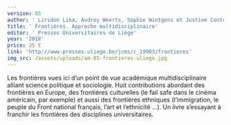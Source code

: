 ```yaml
---
version: 85
author: ' Liridon Lika, Audrey Weerts, Sophie Wintgens et Justine Contor (dir.)'
title: ' Frontières. Approche multidisciplinaire'
editor: ' Presses Universitaires de Liège'
year: '2018'
price: 25 €
link: 'http://www.presses.uliege.be/jcms/c_19903/frontieres'
img_src: /assets/uploads/am-85-frontieres-uliege.jpg
---
```

Les frontières vues ici d’un point de vue académique multidisciplinaire
 alliant science politique et sociologie. Huit contributions abordant
 des frontières en Europe, des frontières culturelles (le fail safe dans
 le cinéma américain, par exemple) et aussi des frontières ethniques
 (l’immigration, le peuple du Front national français, l’art et l’ethnicité
…). Un livre s’essayant à franchir les frontières des disciplines
 universitaires.
